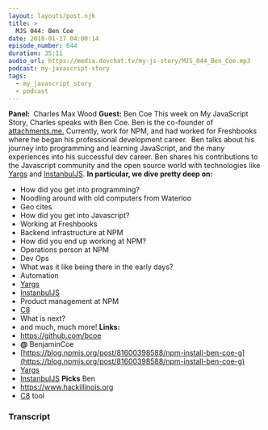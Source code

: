 ```yaml
---
layout: layouts/post.njk
title: >
  MJS 044: Ben Coe
date: 2018-01-17 04:00:14
episode_number: 044
duration: 35:11
audio_url: https://media.devchat.tv/my-js-story/MJS_044_Ben_Coe.mp3
podcast: my-javascript-story
tags:
  - my_javascript_story
  - podcast
---
```


**Panel:&nbsp;** Charles Max Wood **Guest:** Ben Coe This week on My JavaScript Story, Charles speaks with Ben Coe. Ben is the co-founder of [attachments.me.](https://attachments.me)&nbsp;Currently, work for NPM, and had worked for Freshbooks where he began his professional development career.&nbsp; Ben talks about his journey into programming and learning JavaScript, and the many experiences into his successful dev career. Ben shares his contributions to the Javascript community and the open source world with technologies like [Yargs](https://github.com/yargs/yargs) and [InstanbulJS](https://github.com/istanbuljs/nyc). **In particular, we dive pretty deep on:**

- How did you get into programming?
- Noodling around with old computers from Waterloo
- Geo cites
- How did you get into Javascript?
- Working at Freshbooks
- Backend infrastructure at NPM
- How did you end up working at NPM?
- Operations person at NPM
- Dev Ops
- What was it like being there in the early days?
- Automation
- [Yargs](https://github.com/yargs/yargs)
- [InstanbulJS](https://github.com/istanbuljs/nyc)
- Product management at NPM
- [C8](https://github.com/bcoe/c8)
- What is next?
- and much, much more!
  **Links:&nbsp;**
- https://github.com/bcoe
- **@** BenjaminCoe
- [https://blog.npmjs.org/post/81600398588/npm-install-ben-coe-g](https://blog.npmjs.org/post/81600398588/npm-install-ben-coe-g)
- [Yargs](https://github.com/yargs/yargs)
- [InstanbulJS](https://github.com/istanbuljs/nyc)
  **Picks** Ben
- https://www.hackillinois.org
- [C8](https://github.com/bcoe/c8) tool

### Transcript
